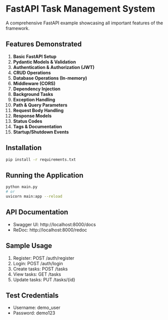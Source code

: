 # FastAPI Task Management System

A comprehensive FastAPI example showcasing all important features of the framework.

## Features Demonstrated

1. **Basic FastAPI Setup**
2. **Pydantic Models & Validation**
3. **Authentication & Authorization (JWT)**
4. **CRUD Operations**
5. **Database Operations (In-memory)**
6. **Middleware (CORS)**
7. **Dependency Injection**
8. **Background Tasks**
9. **Exception Handling**
10. **Path & Query Parameters**
11. **Request Body Handling**
12. **Response Models**
13. **Status Codes**
14. **Tags & Documentation**
15. **Startup/Shutdown Events**

## Installation

```bash
pip install -r requirements.txt
```

## Running the Application

```bash
python main.py
# or
uvicorn main:app --reload
```

## API Documentation

- Swagger UI: http://localhost:8000/docs
- ReDoc: http://localhost:8000/redoc

## Sample Usage

1. Register: POST /auth/register
2. Login: POST /auth/login
3. Create tasks: POST /tasks
4. View tasks: GET /tasks
5. Update tasks: PUT /tasks/{id}

## Test Credentials

- Username: demo_user
- Password: demo123